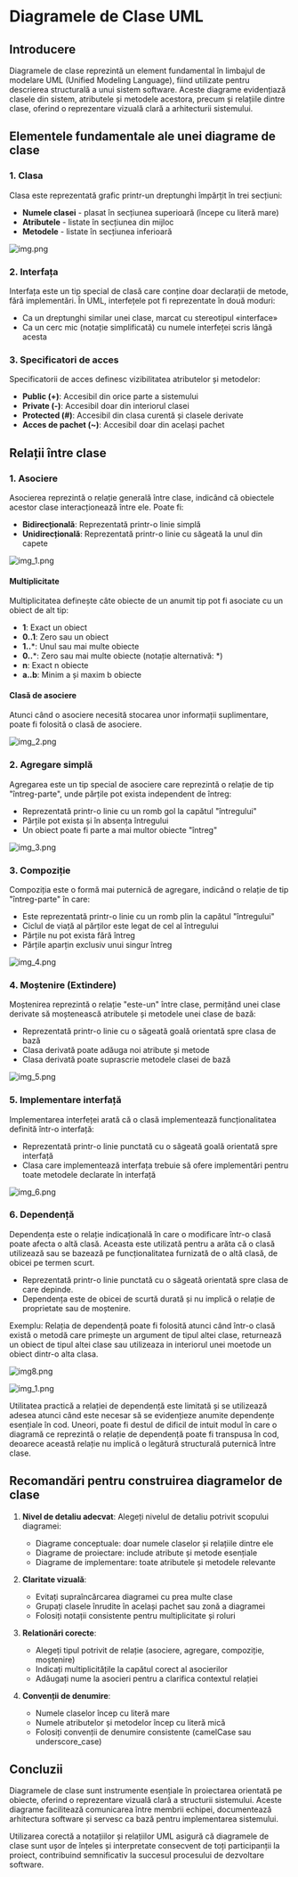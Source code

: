 # Diagramele de Clase UML

## Introducere

Diagramele de clase reprezintă un element fundamental în limbajul de modelare UML (Unified Modeling Language), fiind utilizate pentru descrierea structurală a unui sistem software. Aceste diagrame evidențiază clasele din sistem, atributele și metodele acestora, precum și relațiile dintre clase, oferind o reprezentare vizuală clară a arhitecturii sistemului.

## Elementele fundamentale ale unei diagrame de clase

### 1. Clasa

Clasa este reprezentată grafic printr-un dreptunghi împărțit în trei secțiuni:
- **Numele clasei** - plasat în secțiunea superioară (începe cu literă mare)
- **Atributele** - listate în secțiunea din mijloc
- **Metodele** - listate în secțiunea inferioară

![img.png](imgs-02-classdiagram/img.png)

### 2. Interfața

Interfața este un tip special de clasă care conține doar declarații de metode, fără implementări. În UML, interfețele pot fi reprezentate în două moduri:
- Ca un dreptunghi similar unei clase, marcat cu stereotipul «interface»
- Ca un cerc mic (notație simplificată) cu numele interfeței scris lângă acesta

### 3. Specificatori de acces

Specificatorii de acces definesc vizibilitatea atributelor și metodelor:
- **Public (+)**: Accesibil din orice parte a sistemului
- **Private (-)**: Accesibil doar din interiorul clasei
- **Protected (#)**: Accesibil din clasa curentă și clasele derivate
- **Acces de pachet (~)**: Accesibil doar din același pachet

## Relații între clase

### 1. Asociere

Asocierea reprezintă o relație generală între clase, indicând că obiectele acestor clase interacționează între ele. Poate fi:
- **Bidirecțională**: Reprezentată printr-o linie simplă
- **Unidirecțională**: Reprezentată printr-o linie cu săgeată la unul din capete

![img_1.png](imgs-02-classdiagram/img_1.png)

#### Multiplicitate

Multiplicitatea definește câte obiecte de un anumit tip pot fi asociate cu un obiect de alt tip:
- **1**: Exact un obiect
- **0..1**: Zero sau un obiect
- **1..***: Unul sau mai multe obiecte
- **0..***: Zero sau mai multe obiecte (notație alternativă: *)
- **n**: Exact n obiecte
- **a..b**: Minim a și maxim b obiecte

#### Clasă de asociere

Atunci când o asociere necesită stocarea unor informații suplimentare, poate fi folosită o clasă de asociere.

![img_2.png](imgs-02-classdiagram/img_2.png)

### 2. Agregare simplă

Agregarea este un tip special de asociere care reprezintă o relație de tip "întreg-parte", unde părțile pot exista independent de întreg:
- Reprezentată printr-o linie cu un romb gol la capătul "întregului"
- Părțile pot exista și în absența întregului
- Un obiect poate fi parte a mai multor obiecte "întreg"

![img_3.png](imgs-02-classdiagram/img_3.png)

### 3. Compoziție

Compoziția este o formă mai puternică de agregare, indicând o relație de tip "întreg-parte" în care:
- Este reprezentată printr-o linie cu un romb plin la capătul "întregului"
- Ciclul de viață al părților este legat de cel al întregului
- Părțile nu pot exista fără întreg
- Părțile aparțin exclusiv unui singur întreg

![img_4.png](imgs-02-classdiagram/img_4.png)

### 4. Moștenire (Extindere)

Moștenirea reprezintă o relație "este-un" între clase, permițând unei clase derivate să moștenească atributele și metodele unei clase de bază:
- Reprezentată printr-o linie cu o săgeată goală orientată spre clasa de bază
- Clasa derivată poate adăuga noi atribute și metode
- Clasa derivată poate suprascrie metodele clasei de bază

![img_5.png](imgs-02-classdiagram/img_5.png)

### 5. Implementare interfață

Implementarea interfeței arată că o clasă implementează funcționalitatea definită într-o interfață:
- Reprezentată printr-o linie punctată cu o săgeată goală orientată spre interfață
- Clasa care implementează interfața trebuie să ofere implementări pentru toate metodele declarate în interfață

![img_6.png](imgs-02-classdiagram/img_6.png)

### 6. Dependență

Dependența este o relație indicațională în care o modificare într-o clasă poate afecta o altă clasă. Aceasta este utilizată pentru a arăta că o clasă utilizează sau se bazează pe funcționalitatea furnizată de o altă clasă, de obicei pe termen scurt.

- Reprezentată printr-o linie punctată cu o săgeată orientată spre clasa de care depinde.
- Dependența este de obicei de scurtă durată și nu implică o relație de proprietate sau de moștenire.

Exemplu: Relația de dependență poate fi folosită atunci când într-o clasă există o metodă care primește un argument de tipul altei clase, returnează un obiect de tipul altei clase sau utilizeaza in interiorul unei moetode un obiect dintr-o alta clasa.

![img8.png](imgs-02-classdiagram/img_8.png)

![img_1.png](imgs-02-classdiagram/img_9.png)

Utilitatea practică a relației de dependență este limitată și se utilizează adesea atunci când este necesar să se evidențieze anumite dependențe esențiale în cod. Uneori, poate fi destul de dificil de intuit modul în care o diagramă ce reprezintă o relație de dependență poate fi transpusa în cod, deoarece această relație nu implică o legătură structurală puternică între clase.


## Recomandări pentru construirea diagramelor de clase

1. **Nivel de detaliu adecvat**: Alegeți nivelul de detaliu potrivit scopului diagramei:
    - Diagrame conceptuale: doar numele claselor și relațiile dintre ele
    - Diagrame de proiectare: include atribute și metode esențiale
    - Diagrame de implementare: toate atributele și metodele relevante

2. **Claritate vizuală**:
    - Evitați supraîncărcarea diagramei cu prea multe clase
    - Grupați clasele înrudite în același pachet sau zonă a diagramei
    - Folosiți notații consistente pentru multiplicitate și roluri

3. **Relationări corecte**:
    - Alegeți tipul potrivit de relație (asociere, agregare, compoziție, moștenire)
    - Indicați multiplicitățile la capătul corect al asocierilor
    - Adăugați nume la asocieri pentru a clarifica contextul relației

4. **Convenții de denumire**:
    - Numele claselor încep cu literă mare
    - Numele atributelor și metodelor încep cu literă mică
    - Folosiți convenții de denumire consistente (camelCase sau underscore_case)

## Concluzii

Diagramele de clase sunt instrumente esențiale în proiectarea orientată pe obiecte, oferind o reprezentare vizuală clară a structurii sistemului. Aceste diagrame facilitează comunicarea între membrii echipei, documentează arhitectura software și servesc ca bază pentru implementarea sistemului.

Utilizarea corectă a notațiilor și relațiilor UML asigură că diagramele de clase sunt ușor de înțeles și interpretate consecvent de toți participanții la proiect, contribuind semnificativ la succesul procesului de dezvoltare software.